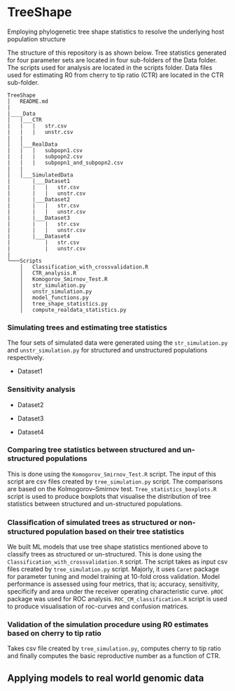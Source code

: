 # TreeShape
Employing phylogenetic tree shape statistics to resolve the underlying host population structure

The structure of this repository is as shown below. Tree statistics generated for four parameter sets are located in four sub-folders of the Data folder. The scripts used for analysis are located in the scripts folder. Data files used for estimating R0 from cherry to tip ratio (CTR) are located in the CTR sub-folder.

```
TreeShape
│   README.md 
|
|____Data
│   |___CTR
|   |   |   str.csv
|   |   |   unstr.csv
|   |
│   │___RealData
|   |   |   subpopn1.csv
|   |   |   subpopn2.csv
|   |   |   subpopn1_and_subpopn2.csv
|   |   
│   │___SimulatedData
|       |___Dataset1
|       |   |   str.csv
|       |   |   unstr.csv
|       |___Dataset2
|       |   |   str.csv
|       |   |   unstr.csv
|       |___Dataset3
|       |   |   str.csv
|       |   |   unstr.csv
|       |___Dataset4
|           |   str.csv
|           |   unstr.csv
|           
└───Scripts
    │   Classification_with_crossvalidation.R
    │   CTR_analysis.R
    │   Komogorov_Smirnov_Test.R
    │   str_simulation.py
    │   unstr_simulation.py
    │   model_functions.py
    │   tree_shape_statistics.py
    │   compute_realdata_statistics.py

```


### Simulating trees and estimating tree statistics
The four sets of simulated data were generated using the `str_simulation.py` and `unstr_simulation.py` for structured and unstructured populations respectively.

* Dataset1

### Sensitivity analysis

* Dataset2
      
* Dataset3
    
* Dataset4

### Comparing tree statistics between structured and un-structured populations
This is done using the `Komogorov_Smirnov_Test.R` script. The input of this script are csv files created by `tree_simulation.py` script. The comparisons are  based on the Kolmogorov–Smirnov test. `Tree_statistics_boxplots.R` script is used to produce boxplots that visualise the distribution of tree statistics between structured and un-structured populations.

### Classiﬁcation of simulated trees as structured or non-structured population based on their tree statistics
We built ML models that use tree shape statistics mentioned above to classify trees as structured or un-structured. This is done using the `Classification_with_crossvalidation.R` script. The script takes as input csv files created by `tree_simulation.py` script. Majorly, it uses `Caret` package for parameter tuning and model training at 10-fold cross validation. Model performance is assessed using four metrics, that is; accuracy, sensitivity, specificify and area under the receiver operating characteristic curve. `pROC` package was used for ROC analysis. `ROC_CM_classification.R` script is used to produce visualisation of roc-curves and confusion matrices.

### Validation of the simulation procedure using R0 estimates based on cherry to tip ratio
Takes csv file created by `tree_simulation.py`, computes cherry to tip ratio and finally computes the basic reproductive number as a function of CTR.

## Applying models to real world genomic data


